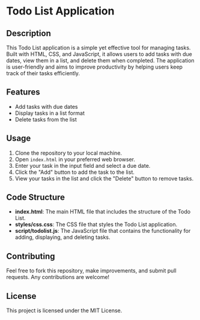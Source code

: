 # Todo List Application

## Description
This Todo List application is a simple yet effective tool for managing tasks. Built with HTML, CSS, and JavaScript, it allows users to add tasks with due dates, view them in a list, and delete them when completed. The application is user-friendly and aims to improve productivity by helping users keep track of their tasks efficiently.

## Features
- Add tasks with due dates
- Display tasks in a list format
- Delete tasks from the list

## Usage
1. Clone the repository to your local machine.
2. Open `index.html` in your preferred web browser.
3. Enter your task in the input field and select a due date.
4. Click the "Add" button to add the task to the list.
5. View your tasks in the list and click the "Delete" button to remove tasks.

## Code Structure
- **index.html**: The main HTML file that includes the structure of the Todo List.
- **styles/css.css**: The CSS file that styles the Todo List application.
- **script/todolist.js**: The JavaScript file that contains the functionality for adding, displaying, and deleting tasks.

## Contributing
Feel free to fork this repository, make improvements, and submit pull requests. Any contributions are welcome!

## License
This project is licensed under the MIT License.
